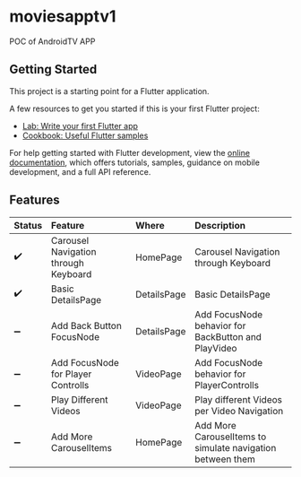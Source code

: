 # moviesapptv1

POC of AndroidTV APP

## Getting Started

This project is a starting point for a Flutter application.

A few resources to get you started if this is your first Flutter project:

- [Lab: Write your first Flutter app](https://docs.flutter.dev/get-started/codelab)
- [Cookbook: Useful Flutter samples](https://docs.flutter.dev/cookbook)

For help getting started with Flutter development, view the
[online documentation](https://docs.flutter.dev/), which offers tutorials,
samples, guidance on mobile development, and a full API reference.

## Features

|Status | Feature     | Where | Description |
| :---        | :---        |:---   |:---   |
| :heavy_check_mark: | Carousel Navigation through Keyboard | HomePage | Carousel Navigation through Keyboard  |
| :heavy_check_mark: | Basic DetailsPage | DetailsPage | Basic DetailsPage  |
| :heavy_minus_sign: | Add Back Button FocusNode | DetailsPage | Add FocusNode behavior for BackButton and PlayVideo  |
| :heavy_minus_sign: | Add FocusNode for Player Controlls | VideoPage | Add FocusNode behavior for PlayerControlls  |
| :heavy_minus_sign: | Play Different Videos | VideoPage | Play different Videos per Video Navigation  |
| :heavy_minus_sign: | Add More CarouselItems | HomePage | Add More CarouselItems to simulate navigation between them |

